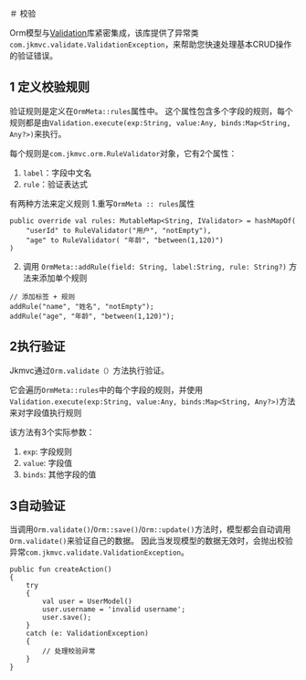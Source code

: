 ＃ 校验

Orm模型与[Validation](../common/validation/validation.cn.md)库紧密集成，该库提供了异常类`com.jkmvc.validate.ValidationException`，来帮助您快速处理基本CRUD操作的验证错误。

## 1 定义校验规则

验证规则是定义在`OrmMeta::rules`属性中。 这个属性包含多个字段的规则，每个规则都是由`Validation.execute(exp:String, value:Any, binds:Map<String, Any?>)`来执行。

每个规则是`com.jkmvc.orm.RuleValidator`对象，它有2个属性：
1. `label`：字段中文名
2. `rule`：验证表达式

有两种方法来定义规则
1.重写`OrmMeta :: rules`属性

```
public override val rules: MutableMap<String, IValidator> = hashMapOf(
	"userId" to RuleValidator("用户", "notEmpty"),
	"age" to RuleValidator( "年龄", "between(1,120)")
)
```

2. 调用 `OrmMeta::addRule(field: String, label:String, rule: String?)` 方法来添加单个规则

```
// 添加标签 + 规则
addRule("name", "姓名", "notEmpty");
addRule("age", "年龄", "between(1,120)");
```

## 2执行验证

Jkmvc通过`Orm.validate（）`方法执行验证。

它会遍历`OrmMeta::rules`中的每个字段的规则，并使用`Validation.execute(exp:String, value:Any, binds:Map<String, Any?>)`方法来对字段值执行规则

该方法有3个实际参数：
1. `exp`: 字段规则
2. `value`: 字段值
3. `binds`: 其他字段的值

## 3自动验证

当调用`Orm.validate()`/`Orm::save()`/`Orm::update()`方法时，模型都会自动调用`Orm.validate()`来验证自己的数据。 因此当发现模型的数据无效时，会抛出校验异常`com.jkmvc.validate.ValidationException`。

```
public fun createAction()
{
	try
	{
		val user = UserModel()
		user.username = 'invalid username';
		user.save();
	}
	catch (e: ValidationException)
	{
		// 处理校验异常
	}
}
```